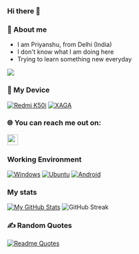 ### Hi there 👋

### 🔭 About me
- I am Priyanshu, from Delhi (India)
- I don't know what I am doing here
- Trying to learn something new everyday

![](https://komarev.com/ghpvc/?username=priiii1808&color=red)

### 📱 My Device
[![Redmi K50i](https://img.shields.io/badge/Redmi-K50i-blue)](https://www.gsmarena.com/xiaomi_redmi_k50i-11653.php) [![XAGA](https://img.shields.io/badge/Codename-xaga-red)](https://www.gsmarena.com/xiaomi_redmi_k50i-11653.php)

### 🌐 You can reach me out on: ###
<p>
  <a href="https://t.me/priiii08918"><img src="https://img.shields.io/badge/telegram-%231DA1F2.svg?&style=for-the-badge&logo=telegram&logoColor=black" height=25></a>
</p>

### Working Environment
[![Windows](https://img.shields.io/badge/Windows-0078D6?style=for-the-badge&logo=windows&logoColor=green)](https://www.microsoft.com/en-us/software-download/windows10ISO)
[![Ubuntu](https://img.shields.io/badge/Ubuntu-E95420?style=for-the-badge&logo=Ubuntu&logoColor=white)](https://ubuntu.com/)
[![Android](https://img.shields.io/badge/Android-3DDC84?style=for-the-badge&logo=android&logoColor=black)](https://www.android.com/)

### My stats
[![My GitHub Stats](https://github-readme-stats.vercel.app/api/?username=priiii1808&count_private=true&theme=blue-green&hide_border=true&border_radius=10&showicons=true)]()
![GitHub Streak](https://github-readme-streak-stats.herokuapp.com?user=priiii1808&theme=blue-green&hide_border=true&border_radius=10&showicons=true)

### ✍️ Random Quotes
[![Readme Quotes](https://quotes-github-readme.vercel.app/api?type=horizontal&theme=dark)](https://github.com/piyushsuthar/github-readme-quotes)
